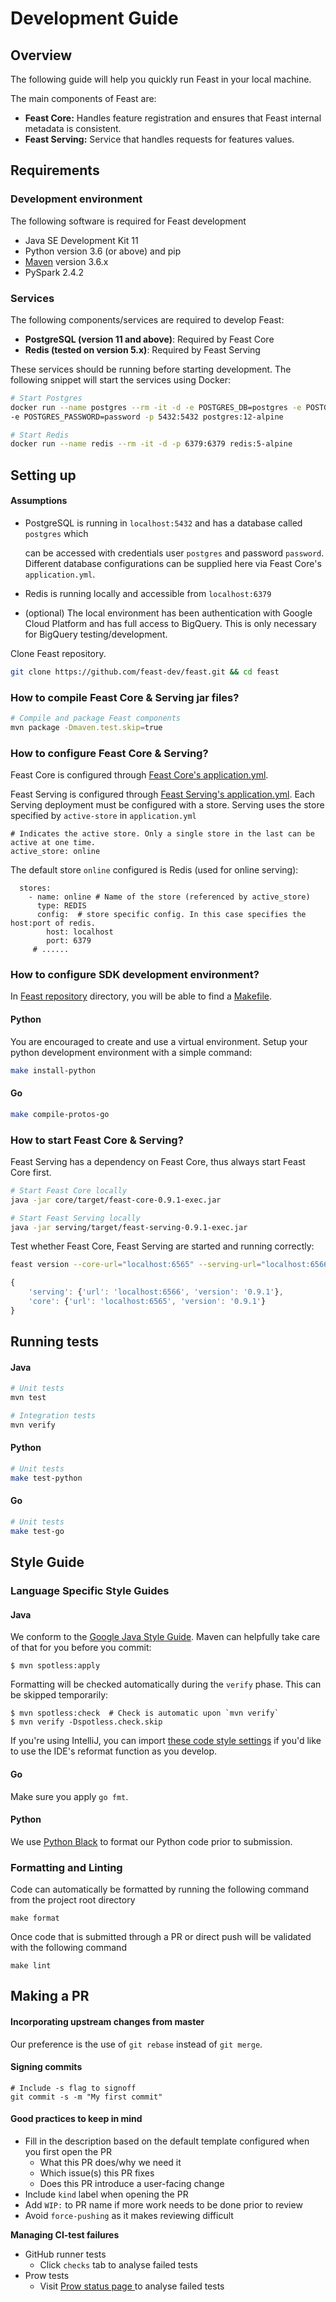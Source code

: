# Development Guide

## Overview

The following guide will help you quickly run Feast in your local machine.

The main components of Feast are:

* **Feast Core:** Handles feature registration and ensures that Feast internal metadata is consistent.
* **Feast Serving:** Service that handles requests for features values.

## Requirements

### **Development environment**

The following software is required for Feast development

* Java SE Development Kit 11
* Python version 3.6 \(or above\) and pip
* [Maven](https://maven.apache.org/install.html) version 3.6.x
* PySpark 2.4.2

### **Services**

The following components/services are required to develop Feast:

* **PostgreSQL \(version 11 and above\)**: Required by Feast Core
* **Redis \(tested on version 5.x\)**: Required by Feast Serving

These services should be running before starting development. The following snippet will start the services using Docker:

```bash
# Start Postgres
docker run --name postgres --rm -it -d -e POSTGRES_DB=postgres -e POSTGRES_USER=postgres \
-e POSTGRES_PASSWORD=password -p 5432:5432 postgres:12-alpine

# Start Redis
docker run --name redis --rm -it -d -p 6379:6379 redis:5-alpine
```

## Setting up

#### Assumptions

* PostgreSQL is running in `localhost:5432` and has a database called `postgres` which

  can be accessed with credentials user `postgres` and password `password`. Different database configurations can be supplied here via Feast Core's `application.yml`.

* Redis is running locally and accessible from `localhost:6379`
* \(optional\) The local environment has been authentication with Google Cloud Platform and has full access to BigQuery. This is only necessary for BigQuery testing/development.

Clone Feast repository.

```bash
git clone https://github.com/feast-dev/feast.git && cd feast
```

### How to compile Feast Core & Serving jar files?

```bash
# Compile and package Feast components
mvn package -Dmaven.test.skip=true
```

### How to configure Feast Core & Serving?

Feast Core is configured through [Feast Core's application.yml](https://github.com/feast-dev/feast/blob/master/core/src/main/resources/application.yml).

Feast Serving is configured through [Feast Serving's application.yml](https://github.com/feast-dev/feast/blob/master/serving/src/main/resources/application.yml). Each Serving deployment must be configured with a store. Serving uses the store specified by `active-store` in `application.yml`

```text
# Indicates the active store. Only a single store in the last can be active at one time.
active_store: online
```

The default store `online` configured is Redis \(used for online serving\):

```text
  stores:
    - name: online # Name of the store (referenced by active_store)
      type: REDIS 
      config:  # store specific config. In this case specifies the host:port of redis.
        host: localhost
        port: 6379
     # ......
```

### How to configure SDK development environment?

In [Feast repository](https://github.com/feast-dev/feast) directory, you will be able to find a [Makefile](https://github.com/feast-dev/feast/blob/master/Makefile).

#### Python

You are encouraged to create and use a virtual environment. Setup your python development environment with a simple command:

```bash
make install-python
```

#### Go

```bash
make compile-protos-go
```

### How to start Feast Core & Serving?

Feast Serving has a dependency on Feast Core, thus always start Feast Core first.

```bash
# Start Feast Core locally
java -jar core/target/feast-core-0.9.1-exec.jar

# Start Feast Serving locally
java -jar serving/target/feast-serving-0.9.1-exec.jar
```

Test whether Feast Core, Feast Serving are started and running correctly:

```bash
feast version --core-url="localhost:6565" --serving-url="localhost:6566"
```

```javascript
{
    'serving': {'url': 'localhost:6566', 'version': '0.9.1'},
    'core': {'url': 'localhost:6565', 'version': '0.9.1'}
}
```

## Running tests

#### Java

```bash
# Unit tests
mvn test

# Integration tests
mvn verify
```

#### Python

```bash
# Unit tests
make test-python
```

#### Go

```bash
# Unit tests
make test-go
```

## Style Guide

### Language Specific Style Guides

#### Java

We conform to the [Google Java Style Guide](https://google.github.io/styleguide/javaguide.html). Maven can helpfully take care of that for you before you commit:

```text
$ mvn spotless:apply
```

Formatting will be checked automatically during the `verify` phase. This can be skipped temporarily:

```text
$ mvn spotless:check  # Check is automatic upon `mvn verify`
$ mvn verify -Dspotless.check.skip
```

If you're using IntelliJ, you can import [these code style settings](https://github.com/google/styleguide/blob/gh-pages/intellij-java-google-style.xml) if you'd like to use the IDE's reformat function as you develop.

#### Go

Make sure you apply `go fmt`.

#### Python

We use [Python Black](https://github.com/psf/black) to format our Python code prior to submission.

### Formatting and Linting

Code can automatically be formatted by running the following command from the project root directory

```text
make format
```

Once code that is submitted through a PR or direct push will be validated with the following command

```text
make lint
```

## Making a PR

#### Incorporating upstream changes from master

Our preference is the use of `git rebase` instead of `git merge`.

#### Signing commits

```text
# Include -s flag to signoff
git commit -s -m "My first commit"
```

#### Good practices to keep in mind

* Fill in the description based on the default template configured when you first open the PR
  * What this PR does/why we need it
  * Which issue\(s\) this PR fixes
  * Does this PR introduce a user-facing change
* Include `kind` label when opening the PR
* Add `WIP:` to PR name if more work needs to be done prior to review
* Avoid `force-pushing` as it makes reviewing difficult

**Managing CI-test failures**

* GitHub runner tests
  * Click `checks` tab to analyse failed tests
* Prow tests
  * Visit [Prow status page ](http://prow.feast.ai/)to analyse failed tests

